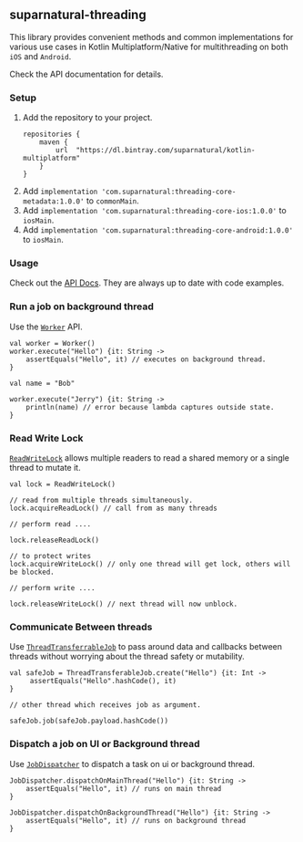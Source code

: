 ## suparnatural-threading

This library provides convenient methods and common implementations for various use cases
in Kotlin Multiplatform/Native for multithreading on both `iOS` and `Android`. 

Check the API documentation for details.

### Setup

1. Add the repository to your project. 
    ```
    repositories {
        maven {
            url  "https://dl.bintray.com/suparnatural/kotlin-multiplatform" 
        }
    }
    ``` 
2. Add `implementation 'com.suparnatural:threading-core-metadata:1.0.0'` to `commonMain`.
3. Add `implementation 'com.suparnatural:threading-core-ios:1.0.0'` to `iosMain`.
4. Add `implementation 'com.suparnatural:threading-core-android:1.0.0'` to `iosMain`.


### Usage

Check out the [API Docs](https://suparngp.github.io/kotlin-multiplatform-projects/threading-core/docs/threading-core/com.suparnatural.core.threading/index.html).
They are always up to date with code examples. 

### Run a job on background thread

Use the [`Worker`](https://suparngp.github.io/kotlin-multiplatform-projects/threading-core/docs/threading-core/com.suparnatural.core.threading/-worker/index.html) API.

```
val worker = Worker()
worker.execute("Hello") {it: String ->
    assertEquals("Hello", it) // executes on background thread.
}

val name = "Bob"

worker.execute("Jerry") {it: String ->
    println(name) // error because lambda captures outside state.
}
```

### Read Write Lock
[`ReadWriteLock`](https://suparngp.github.io/kotlin-multiplatform-projects/threading-core/docs/threading-core/com.suparnatural.core.threading/-read-write-lock/index.html) allows multiple readers to read a shared memory or a single thread to mutate it.

```
val lock = ReadWriteLock()

// read from multiple threads simultaneously.
lock.acquireReadLock() // call from as many threads

// perform read ....

lock.releaseReadLock()

// to protect writes
lock.acquireWriteLock() // only one thread will get lock, others will be blocked.

// perform write ....

lock.releaseWriteLock() // next thread will now unblock.
```

### Communicate Between threads
Use [`ThreadTransferrableJob`](https://suparngp.github.io/kotlin-multiplatform-projects/threading-core/docs/threading-core/com.suparnatural.core.threading/-thread-transferable-job/index.html) to pass around data and callbacks between threads without worrying about the thread safety or mutability.

```
val safeJob = ThreadTransferableJob.create("Hello") {it: Int ->
     assertEquals("Hello".hashCode(), it)
}

// other thread which receives job as argument.

safeJob.job(safeJob.payload.hashCode())
```

### Dispatch a job on UI or Background thread
Use [`JobDispatcher`](https://suparngp.github.io/kotlin-multiplatform-projects/threading-core/docs/threading-core/com.suparnatural.core.threading/-job-dispatcher/index.html) to dispatch a task on ui or background thread.

```
JobDispatcher.dispatchOnMainThread("Hello") {it: String ->
    assertEquals("Hello", it) // runs on main thread
}

JobDispatcher.dispatchOnBackgroundThread("Hello") {it: String ->
    assertEquals("Hello", it) // runs on background thread
}
```
